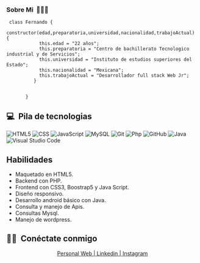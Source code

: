 


<h3> Sobre Mi&nbsp; 👨🏻‍💻  </h3>

```
 class Fernando {
           constructor(edad,preparatoria,universidad,nacionalidad,trabajoActual) {
            this.edad = "22 años";
            this.preparatoria = "Centro de bachillerato Tecnologico industrial y de Servicios";
            this.universidad = "Instituto de estudios superiores del Estado";
            this.nacionalidad = "Mexicana";
            this.trabajoActual = "Desarrollador full stack Web Jr";
          }
          
         
       }
```


## 💻 &nbsp;Pila de tecnologias

  ![HTML5](https://img.shields.io/badge/-HTML5-333333?style=flat&logo=HTML5)
  ![CSS](https://img.shields.io/badge/-CSS-333333?style=flat&logo=CSS3&logoColor=1572B6)
  ![JavaScript](https://img.shields.io/badge/-JavaScript-333333?style=flat&logo=javascript)
  ![MySQL](https://img.shields.io/badge/-MySQL-333333?style=flat&logo=mysql)
  ![Git](https://img.shields.io/badge/-Git-333333?style=flat&logo=git)
  ![Php](https://img.shields.io/badge/-Php-333333?style=flat&logo=php)
  ![GitHub](https://img.shields.io/badge/-GitHub-333333?style=flat&logo=github)
  ![Java](https://img.shields.io/badge/-java-333333?style=flat&logo=java)
  ![Visual Studio Code](https://img.shields.io/badge/-Visual%20Studio%20Code-333333?style=flat&logo=visual-studio-code&logoColor=007ACC)
<br/>
## Habilidades
- Maquetado en HTML5.
- Backend con PHP.
- Frontend con CSS3, Boostrap5 y Java Script.
- Diseño responsivo.
- Desarrollo android básico con Java.
- Consulta y manejo de Apis.
- Consultas Mysql.
- Manejo de wordpress.

## 🤝🏻 &nbsp;Conéctate conmigo

<p align="center">
 <a href="https://fernando-cortez-garcia.github.io/personal-web/">Personal Web | </a>
<a href="https://www.linkedin.com/in/fernando-cortez-garcia-8a4a61200/"> Linkedin | </a>
<a href="https://www.instagram.com/fernando_cortez_mx/"> Instagram </a>
</p>

